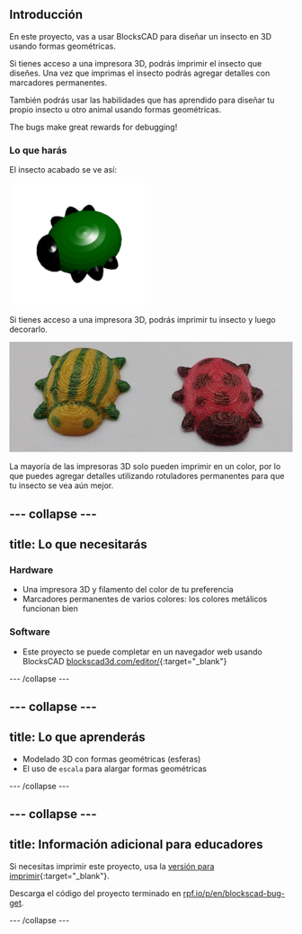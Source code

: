 ## Introducción

En este proyecto, vas a usar BlocksCAD para diseñar un insecto en 3D usando formas geométricas.

Si tienes acceso a una impresora 3D, podrás imprimir el insecto que diseñes. Una vez que imprimas el insecto podrás agregar detalles con marcadores permanentes.

También podrás usar las habilidades que has aprendido para diseñar tu propio insecto u otro animal usando formas geométricas.

The bugs make great rewards for debugging!

### Lo que harás

El insecto acabado se ve así:

![captura de pantalla](images/bug-complete.png)

Si tienes acceso a una impresora 3D, podrás imprimir tu insecto y luego decorarlo.

![Proyecto completo](images/bug-showcase.png)

La mayoría de las impresoras 3D solo pueden imprimir en un color, por lo que puedes agregar detalles utilizando rotuladores permanentes para que tu insecto se vea aún mejor.

--- collapse ---
---
title: Lo que necesitarás
---

### Hardware

+ Una impresora 3D y filamento del color de tu preferencia
+ Marcadores permanentes de varios colores: los colores metálicos funcionan bien

### Software

+ Este proyecto se puede completar en un navegador web usando BlocksCAD [blockscad3d.com/editor/](https://www.blockscad3d.com/editor){:target="_blank"}

--- /collapse ---

--- collapse ---
---
title: Lo que aprenderás
---

+ Modelado 3D con formas geométricas (esferas)
+ El uso de `escala` para alargar formas geométricas

--- /collapse ---

--- collapse ---
---
title: Información adicional para educadores
---

Si necesitas imprimir este proyecto, usa la [versión para imprimir](https://projects.raspberrypi.org/en/projects/blockscad-bug/print){:target="_blank"}.

Descarga el código del proyecto terminado en [rpf.io/p/en/blockscad-bug-get](http://rpf.io/p/en/blockscad-bug-get).

--- /collapse ---
